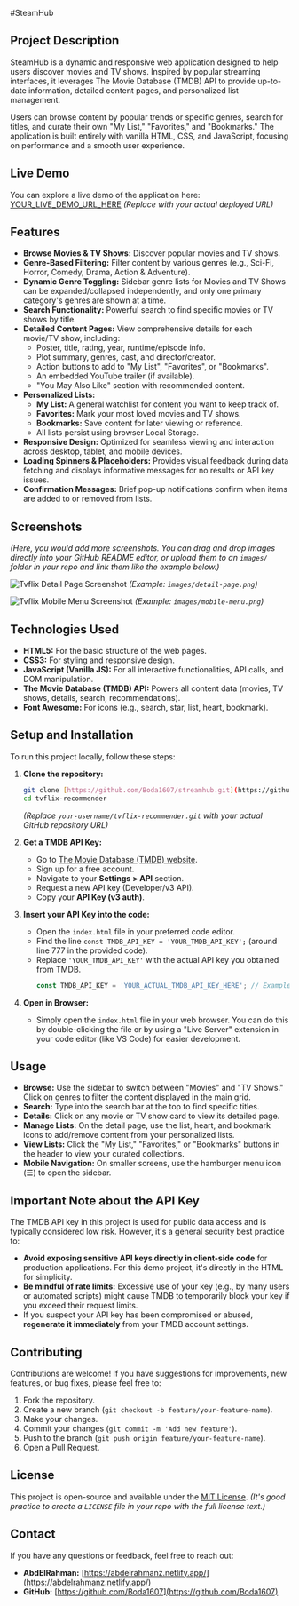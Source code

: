 #SteamHub



## Project Description

SteamHub is a dynamic and responsive web application designed to help users discover movies and TV shows. Inspired by popular streaming interfaces, it leverages The Movie Database (TMDB) API to provide up-to-date information, detailed content pages, and personalized list management.

Users can browse content by popular trends or specific genres, search for titles, and curate their own "My List," "Favorites," and "Bookmarks." The application is built entirely with vanilla HTML, CSS, and JavaScript, focusing on performance and a smooth user experience.

## Live Demo

You can explore a live demo of the application here:
[YOUR_LIVE_DEMO_URL_HERE](YOUR_LIVE_DEMO_URL_HERE) *(Replace with your actual deployed URL)*

## Features

* **Browse Movies & TV Shows:** Discover popular movies and TV shows.
* **Genre-Based Filtering:** Filter content by various genres (e.g., Sci-Fi, Horror, Comedy, Drama, Action & Adventure).
* **Dynamic Genre Toggling:** Sidebar genre lists for Movies and TV Shows can be expanded/collapsed independently, and only one primary category's genres are shown at a time.
* **Search Functionality:** Powerful search to find specific movies or TV shows by title.
* **Detailed Content Pages:** View comprehensive details for each movie/TV show, including:
    * Poster, title, rating, year, runtime/episode info.
    * Plot summary, genres, cast, and director/creator.
    * Action buttons to add to "My List", "Favorites", or "Bookmarks".
    * An embedded YouTube trailer (if available).
    * "You May Also Like" section with recommended content.
* **Personalized Lists:**
    * **My List:** A general watchlist for content you want to keep track of.
    * **Favorites:** Mark your most loved movies and TV shows.
    * **Bookmarks:** Save content for later viewing or reference.
    * All lists persist using browser Local Storage.
* **Responsive Design:** Optimized for seamless viewing and interaction across desktop, tablet, and mobile devices.
* **Loading Spinners & Placeholders:** Provides visual feedback during data fetching and displays informative messages for no results or API key issues.
* **Confirmation Messages:** Brief pop-up notifications confirm when items are added to or removed from lists.

## Screenshots

*(Here, you would add more screenshots. You can drag and drop images directly into your GitHub README editor, or upload them to an `images/` folder in your repo and link them like the example below.)*

![Tvflix Detail Page Screenshot](path/to/your/detail-page-screenshot.png)
*(Example: `images/detail-page.png`)*

![Tvflix Mobile Menu Screenshot](path/to/your/mobile-menu-screenshot.png)
*(Example: `images/mobile-menu.png`)*

## Technologies Used

* **HTML5:** For the basic structure of the web pages.
* **CSS3:** For styling and responsive design.
* **JavaScript (Vanilla JS):** For all interactive functionalities, API calls, and DOM manipulation.
* **The Movie Database (TMDB) API:** Powers all content data (movies, TV shows, details, search, recommendations).
* **Font Awesome:** For icons (e.g., search, star, list, heart, bookmark).

## Setup and Installation

To run this project locally, follow these steps:

1.  **Clone the repository:**
    ```bash
    git clone [https://github.com/Boda1607/streamhub.git](https://github.com/Boda1607/streamhub.git)
    cd tvflix-recommender
    ```
    *(Replace `your-username/tvflix-recommender.git` with your actual GitHub repository URL)*

2.  **Get a TMDB API Key:**
    * Go to [The Movie Database (TMDB) website](https://www.themoviedb.org/).
    * Sign up for a free account.
    * Navigate to your **Settings > API** section.
    * Request a new API key (Developer/v3 API).
    * Copy your **API Key (v3 auth)**.

3.  **Insert your API Key into the code:**
    * Open the `index.html` file in your preferred code editor.
    * Find the line `const TMDB_API_KEY = 'YOUR_TMDB_API_KEY';` (around line 777 in the provided code).
    * Replace `'YOUR_TMDB_API_KEY'` with the actual API key you obtained from TMDB.
        ```javascript
        const TMDB_API_KEY = 'YOUR_ACTUAL_TMDB_API_KEY_HERE'; // Example: 'a1b2c3d4e5f6g7h8i9j0k1l2m3n4o5p6'
        ```

4.  **Open in Browser:**
    * Simply open the `index.html` file in your web browser. You can do this by double-clicking the file or by using a "Live Server" extension in your code editor (like VS Code) for easier development.

## Usage

* **Browse:** Use the sidebar to switch between "Movies" and "TV Shows." Click on genres to filter the content displayed in the main grid.
* **Search:** Type into the search bar at the top to find specific titles.
* **Details:** Click on any movie or TV show card to view its detailed page.
* **Manage Lists:** On the detail page, use the list, heart, and bookmark icons to add/remove content from your personalized lists.
* **View Lists:** Click the "My List," "Favorites," or "Bookmarks" buttons in the header to view your curated collections.
* **Mobile Navigation:** On smaller screens, use the hamburger menu icon (☰) to open the sidebar.

## Important Note about the API Key

The TMDB API key in this project is used for public data access and is typically considered low risk. However, it's a general security best practice to:

* **Avoid exposing sensitive API keys directly in client-side code** for production applications. For this demo project, it's directly in the HTML for simplicity.
* **Be mindful of rate limits:** Excessive use of your key (e.g., by many users or automated scripts) might cause TMDB to temporarily block your key if you exceed their request limits.
* If you suspect your API key has been compromised or abused, **regenerate it immediately** from your TMDB account settings.

## Contributing

Contributions are welcome! If you have suggestions for improvements, new features, or bug fixes, please feel free to:

1.  Fork the repository.
2.  Create a new branch (`git checkout -b feature/your-feature-name`).
3.  Make your changes.
4.  Commit your changes (`git commit -m 'Add new feature'`).
5.  Push to the branch (`git push origin feature/your-feature-name`).
6.  Open a Pull Request.

## License

This project is open-source and available under the [MIT License](LICENSE). *(It's good practice to create a `LICENSE` file in your repo with the full license text.)*

## Contact

If you have any questions or feedback, feel free to reach out:

* **AbdElRahman:** [https://abdelrahmanz.netlify.app/](https://abdelrahmanz.netlify.app/)
* **GitHub:** [https://github.com/Boda1607](https://github.com/Boda1607)